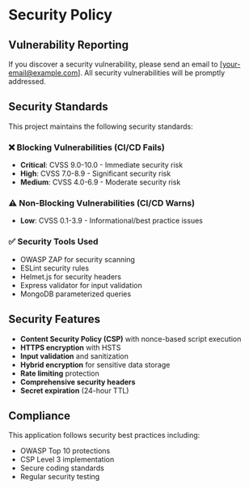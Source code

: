 # Security Policy

## Vulnerability Reporting

If you discover a security vulnerability, please send an email to [your-email@example.com]. All security vulnerabilities will be promptly addressed.

## Security Standards

This project maintains the following security standards:

### ❌ **Blocking Vulnerabilities (CI/CD Fails)**
- **Critical**: CVSS 9.0-10.0 - Immediate security risk
- **High**: CVSS 7.0-8.9 - Significant security risk  
- **Medium**: CVSS 4.0-6.9 - Moderate security risk

### ⚠️ **Non-Blocking Vulnerabilities (CI/CD Warns)**
- **Low**: CVSS 0.1-3.9 - Informational/best practice issues

### ✅ **Security Tools Used**
- OWASP ZAP for security scanning
- ESLint security rules
- Helmet.js for security headers
- Express validator for input validation
- MongoDB parameterized queries

## Security Features

- **Content Security Policy (CSP)** with nonce-based script execution
- **HTTPS encryption** with HSTS
- **Input validation** and sanitization
- **Hybrid encryption** for sensitive data storage
- **Rate limiting** protection
- **Comprehensive security headers**
- **Secret expiration** (24-hour TTL)

## Compliance

This application follows security best practices including:
- OWASP Top 10 protections
- CSP Level 3 implementation
- Secure coding standards
- Regular security testing
